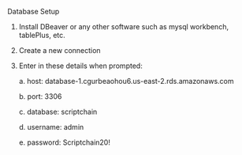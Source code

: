 Database Setup

1. Install DBeaver or any other software such as mysql workbench, tablePlus, etc.

2. Create a new connection

3. Enter in these details when prompted:

      a. host: database-1.cgurbeaohou6.us-east-2.rds.amazonaws.com

      b. port: 3306

      c. database: scriptchain

      d. username: admin

      e. password: Scriptchain20!
